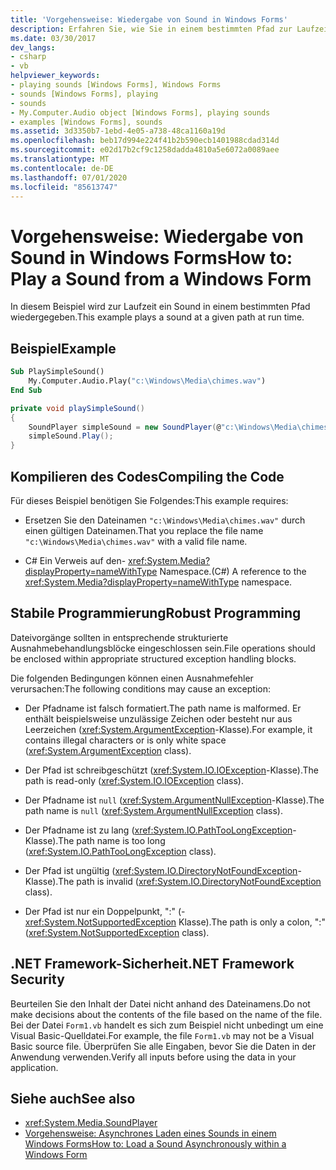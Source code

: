 ```yaml
---
title: 'Vorgehensweise: Wiedergabe von Sound in Windows Forms'
description: Erfahren Sie, wie Sie in einem bestimmten Pfad zur Laufzeit einen Sound von einem Windows Form abspielen können. Außerdem erfahren Sie mehr über das Kompilieren von Code und dem .net-Sicherheits Framework.
ms.date: 03/30/2017
dev_langs:
- csharp
- vb
helpviewer_keywords:
- playing sounds [Windows Forms], Windows Forms
- sounds [Windows Forms], playing
- sounds
- My.Computer.Audio object [Windows Forms], playing sounds
- examples [Windows Forms], sounds
ms.assetid: 3d3350b7-1ebd-4e05-a738-48ca1160a19d
ms.openlocfilehash: beb17d994e224f41b2b590ecb1401988cdad314d
ms.sourcegitcommit: e02d17b2cf9c1258dadda4810a5e6072a0089aee
ms.translationtype: MT
ms.contentlocale: de-DE
ms.lasthandoff: 07/01/2020
ms.locfileid: "85613747"
---
```

# <a name="how-to-play-a-sound-from-a-windows-form"></a><span data-ttu-id="4d9b3-104">Vorgehensweise: Wiedergabe von Sound in Windows Forms</span><span class="sxs-lookup"><span data-stu-id="4d9b3-104">How to: Play a Sound from a Windows Form</span></span>
<span data-ttu-id="4d9b3-105">In diesem Beispiel wird zur Laufzeit ein Sound in einem bestimmten Pfad wiedergegeben.</span><span class="sxs-lookup"><span data-stu-id="4d9b3-105">This example plays a sound at a given path at run time.</span></span>

## <a name="example"></a><span data-ttu-id="4d9b3-106">Beispiel</span><span class="sxs-lookup"><span data-stu-id="4d9b3-106">Example</span></span>

```vb
Sub PlaySimpleSound()
    My.Computer.Audio.Play("c:\Windows\Media\chimes.wav")
End Sub
```

```csharp
private void playSimpleSound()
{
    SoundPlayer simpleSound = new SoundPlayer(@"c:\Windows\Media\chimes.wav");
    simpleSound.Play();
}
```

## <a name="compiling-the-code"></a><span data-ttu-id="4d9b3-107">Kompilieren des Codes</span><span class="sxs-lookup"><span data-stu-id="4d9b3-107">Compiling the Code</span></span>
 <span data-ttu-id="4d9b3-108">Für dieses Beispiel benötigen Sie Folgendes:</span><span class="sxs-lookup"><span data-stu-id="4d9b3-108">This example requires:</span></span>

- <span data-ttu-id="4d9b3-109">Ersetzen Sie den Dateinamen `"c:\Windows\Media\chimes.wav"` durch einen gültigen Dateinamen.</span><span class="sxs-lookup"><span data-stu-id="4d9b3-109">That you replace the file name `"c:\Windows\Media\chimes.wav"` with a valid file name.</span></span>

- <span data-ttu-id="4d9b3-110">C# Ein Verweis auf den- <xref:System.Media?displayProperty=nameWithType> Namespace.</span><span class="sxs-lookup"><span data-stu-id="4d9b3-110">(C#) A reference to the <xref:System.Media?displayProperty=nameWithType> namespace.</span></span>

## <a name="robust-programming"></a><span data-ttu-id="4d9b3-111">Stabile Programmierung</span><span class="sxs-lookup"><span data-stu-id="4d9b3-111">Robust Programming</span></span>
 <span data-ttu-id="4d9b3-112">Dateivorgänge sollten in entsprechende strukturierte Ausnahmebehandlungsblöcke eingeschlossen sein.</span><span class="sxs-lookup"><span data-stu-id="4d9b3-112">File operations should be enclosed within appropriate structured exception handling blocks.</span></span>

 <span data-ttu-id="4d9b3-113">Die folgenden Bedingungen können einen Ausnahmefehler verursachen:</span><span class="sxs-lookup"><span data-stu-id="4d9b3-113">The following conditions may cause an exception:</span></span>

- <span data-ttu-id="4d9b3-114">Der Pfadname ist falsch formatiert.</span><span class="sxs-lookup"><span data-stu-id="4d9b3-114">The path name is malformed.</span></span> <span data-ttu-id="4d9b3-115">Er enthält beispielsweise unzulässige Zeichen oder besteht nur aus Leerzeichen (<xref:System.ArgumentException>-Klasse).</span><span class="sxs-lookup"><span data-stu-id="4d9b3-115">For example, it contains illegal characters or is only white space (<xref:System.ArgumentException> class).</span></span>

- <span data-ttu-id="4d9b3-116">Der Pfad ist schreibgeschützt (<xref:System.IO.IOException>-Klasse).</span><span class="sxs-lookup"><span data-stu-id="4d9b3-116">The path is read-only (<xref:System.IO.IOException> class).</span></span>

- <span data-ttu-id="4d9b3-117">Der Pfadname ist `null` (<xref:System.ArgumentNullException>-Klasse).</span><span class="sxs-lookup"><span data-stu-id="4d9b3-117">The path name is `null` (<xref:System.ArgumentNullException> class).</span></span>

- <span data-ttu-id="4d9b3-118">Der Pfadname ist zu lang (<xref:System.IO.PathTooLongException>-Klasse).</span><span class="sxs-lookup"><span data-stu-id="4d9b3-118">The path name is too long (<xref:System.IO.PathTooLongException> class).</span></span>

- <span data-ttu-id="4d9b3-119">Der Pfad ist ungültig (<xref:System.IO.DirectoryNotFoundException>-Klasse).</span><span class="sxs-lookup"><span data-stu-id="4d9b3-119">The path is invalid (<xref:System.IO.DirectoryNotFoundException> class).</span></span>

- <span data-ttu-id="4d9b3-120">Der Pfad ist nur ein Doppelpunkt, ":" (- <xref:System.NotSupportedException> Klasse).</span><span class="sxs-lookup"><span data-stu-id="4d9b3-120">The path is only a colon, ":" (<xref:System.NotSupportedException> class).</span></span>

## <a name="net-framework-security"></a><span data-ttu-id="4d9b3-121">.NET Framework-Sicherheit</span><span class="sxs-lookup"><span data-stu-id="4d9b3-121">.NET Framework Security</span></span>
 <span data-ttu-id="4d9b3-122">Beurteilen Sie den Inhalt der Datei nicht anhand des Dateinamens.</span><span class="sxs-lookup"><span data-stu-id="4d9b3-122">Do not make decisions about the contents of the file based on the name of the file.</span></span> <span data-ttu-id="4d9b3-123">Bei der Datei `Form1.vb` handelt es sich zum Beispiel nicht unbedingt um eine Visual Basic-Quelldatei.</span><span class="sxs-lookup"><span data-stu-id="4d9b3-123">For example, the file `Form1.vb` may not be a Visual Basic source file.</span></span> <span data-ttu-id="4d9b3-124">Überprüfen Sie alle Eingaben, bevor Sie die Daten in der Anwendung verwenden.</span><span class="sxs-lookup"><span data-stu-id="4d9b3-124">Verify all inputs before using the data in your application.</span></span>

## <a name="see-also"></a><span data-ttu-id="4d9b3-125">Siehe auch</span><span class="sxs-lookup"><span data-stu-id="4d9b3-125">See also</span></span>

- <xref:System.Media.SoundPlayer>
- [<span data-ttu-id="4d9b3-126">Vorgehensweise: Asynchrones Laden eines Sounds in einem Windows Forms</span><span class="sxs-lookup"><span data-stu-id="4d9b3-126">How to: Load a Sound Asynchronously within a Windows Form</span></span>](how-to-load-a-sound-asynchronously-within-a-windows-form.md)
